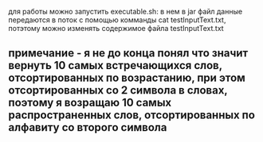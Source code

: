 для работы можно запустить executable.sh: в нем в jar файл данные передаются в поток с помощью комманды cat testInputText.txt, потэтому можно изменять содержимое файла testInputText.txt
## примечание - я не до конца понял что значит вернуть 10 самых встречающихся слов, отсортированных по возрастанию, при этом отсортированных со 2 символа в словах, поэтому я возращаю 10 самых распространенных слов, отсортированных по алфавиту со второго символа
